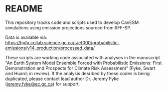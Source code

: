 # README

This repository tracks code and scripts used to develop CanESM simulations using emission projections sourced from RFF-SP.

Data is available via: https://hpfx.collab.science.gc.ca/~jef000/probabilistic-emissions/v14_production/processed_data/

These scripts are working code associated with analyses in the manuscript "An Earth System Model Ensemble Forced with Probabilistic Emissions: First Demonstration and Prospects for Climate Risk Assessment" (Fyke, Swart and Huard; in review).  If the analysis desribed by these codes is being duplicated, please contact lead author Dr. Jeremy Fyke (jeremy.fyke@ec.gc.ca) for support.
